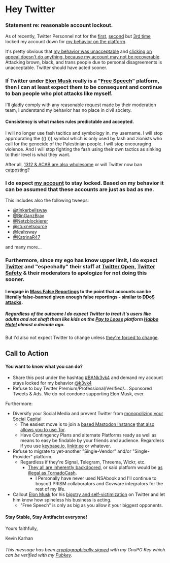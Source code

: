 # Hey Twitter
### Statement re: reasonable account lockout.

As of recently, Twitter Personnel not for the [first](https://twitter.com/k3vk4/status/1115207371243044865), [second](https://twitter.com/k3vk4/status/1123000144666988544) but [3rd time](screenshot_1.png) locked my account down for [my behavior on the platform](screenshot_2.png). 

It's pretty obvious that [my behavior was unacceptable](screenshot_3.png) and [clicking on appeal doesn't do anything, because my account may not be recoverable](https://twitter.com/account/access?appeal=true). Attacking brown, black, and trans people due to personal disagreements is unacceptable. Twitter should have acted sooner.

### If Twitter under [Elon Musk](https://twitter.com/elonmusk) really is a "[Free Speech](https://twitter.com/search?q=Free%20Speech%20from%3Aelonmusk&src=typed_query&f=live)" platform, then I can at least expect them to be consequent and continue to ban people who plot attacks like myself.

I'll gladly comply with any reasonable request made by their moderation team, I understand my behavior has no place in civil society. 

#### Consistency is what makes rules predictable and accepted.

I will no longer use fash tacitics and symbology in. my username. I will stop approprating the ((( ))) symbol which is only used by fash and zionists who call for the genocide of the Palestinian people. I will stop encouraging violence. And I will stop fighting the fash using their own tactics as sinking to their level is what they want.

After all, [1312 & ACAB are also wholesome](https://twitter.com/search?q=All%20Cats%20Are%20Beautiful&f=image) or will Twitter now ban [catposting](https://twitter.com/SteX56410219/status/1587749922375344131)?

### I do expect [my account](https://twitter.com/k3vk4) to stay locked. Based on my behavior it can be assumed that these accounts are just as bad as me.
This includes also the following tweeps:
- [@tinkerbellsway](https://twitter.com/tinkerbellsway)
- [@BinGanzBrav](https://twitter.com/BinGanzBrav)
- [@Netzblockierer](https://twitter.com/Netzblockierer)
- [@stuxnetsource](https://twitter.com/stuxnetsource)
- [@leahsway](https://twitter.com/leahsway)
- [@KatrinaR47](https://twitter.com/KatrinaR47)

and many more...
### Furthermore, since my ego has know upper limit, I do expect [Twitter](https://twitter.com/twitter) and "espechally" their staff at [Twitter Open](https://twitter.com/TwitterOpen), [Twitter Safety](https://twitter.com/TwitterSafety) & their moderators to apologize for not doing this sooner.

#### I engage in [Mass False Reportings](https://twitter.com/search?q=%23MassFalseReporting%20from%3Ak3vk4&f=live) to the point that accounts can be literally false-banned given enough false reportings - similar to [DDoS attacks](https://en.wikipedia.org/wiki/Denial-of-service_attack#Distributed_DoS).
##### Regardless of the outcome I do expect Twitter to treat it's users like adults and not shaft them like kids on the [Pay to Loose](https://twitter.com/search?q=%23P2L%20from%3Ak3vk4&src=typed_query&f=live) platform [Habbo Hotel](https://youtu.be/HiDPTiFHfcs?t=1347) almost a decade ago.
But I'd also not expect Twitter to change unless [they're forced to change](https://youtu.be/HiDPTiFHfcs?t=1815).

## Call to Action
#### You want to know what you can do?
- Share this post under the hashtag [#BANk3vk4](https://twitter.com/search?q=%23FREEk3vk4&src=typed_query&f=live) and demand my account stays locked for my behavior [@k3vk4](https://twitter.com/k3vk4)
- Refuse to buy Twitter Premium/Professional/Verified/... Sponsored Tweets & Ads. We do not condone supporting Elon Musk, ever.

Furthermore:
- Diversify your Social Media and prevent Twitter from [monopolizing your Social Capital](https://twitter.com/k3vk4/status/1564781834193539073)
  - The easiest move is to join a [based Mastodon Instance](https://mstdn.social) [that also allows you to use Tor](https://mstdn.social/about#tor).
  - Have Contingency Plans and alternate Platforms ready as well as means to easy be findable by your friends and audience. Regardless if you use [keybase.io](https://keybase.io/kkarhan/), [linktr.ee](https://linktr.ee/kkarhan) or whatever.
- Refuse to migrate to yet-another "Single-Vendor" and/or "Single-Provider" platform.
  - Regardless if they're Signal, Telegram, Threema, Wickr, etc.
    - [They all are inherently backdoored](https://twitter.com/thegrugq/status/1085614812581715968), or said platform would be [as illegal as TornadoCash](https://twitter.com/k3vk4/status/1587131666534916109).
      - I Personally have never used NSAbook and I'll continue to boycott PRISM collaborators and Govware integrators for the rest of my life.
- Callout [Elon Musk](https://twitter.com/elonmusk) for his [bigotry and self-victimization](https://twitter.com/search?q=twitter%20%22free%20speech%22%20from%3Aelonmusk&src=typed_query&f=live) on Twitter and let him know how spineless his business is acting.
  - "Free Speech" is only as big as you allow it your biggest opponents.

#### Stay Stable, Stay Antifacist everyone!
Yours faithfully,

Kevin Karhan


###### This message has been [cryptographically signed](hey-twitter.md.sig) with my GnuPG Key which can be verified with my  [Pubkey](https://keybase.io/kkarhan/pgp_keys.asc?fingerprint=f45ccf8477abe2532d8fc7afa8e46a81dd71236f).
